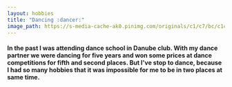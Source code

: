 ```yaml
---
layout: hobbies
title: "Dancing :dancer:"
image_path: https://s-media-cache-ak0.pinimg.com/originals/c1/c7/bc/c1c7bc740168dc490dd8d64aaffcb5e3.jpg
---
```


#### In the past I was attending dance school in Danube club. With my dance partner we were dancing for five years and won some prices at dance competitions for fifth and second places. But I've stop to dance, because I had so many hobbies that it was impossible for me to be in two places at same time.